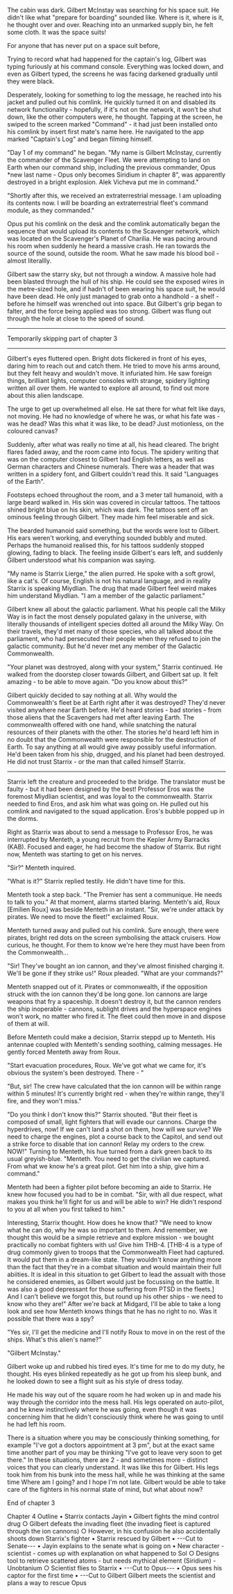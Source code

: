 The cabin was dark. Gilbert McInstay was searching for his space suit. He didn't like what "prepare for boarding" sounded like. Where is it, where is it, he thought over and over. Reaching into an unmarked supply bin, he felt some cloth. It was the space suits!

For anyone that has never put on a space suit before,

Trying to record what had happened for the captain's log, Gilbert was typing furiously at his command console. Everything was locked down, and even as Gilbert typed, the screens he was facing darkened gradually until they were black.

Desperately, looking for something to log the message, he reached into his jacket and pulled out his comlink. He quickly turned it on and disabled its network functionality - hopefully, if it's not on the network, it won't be shut down, like the other computers were, he thought. Tapping at the screen, he swiped to the screen marked "Command" - it had just been installed onto his comlink by insert first mate's name here. He navigated to the app marked "Captain's Log" and began filming himself.

"Day 1 of my command" he began. "My name is Gilbert McInstay, currently the commander of the Scavenger Fleet. We were attempting to land on Earth when our command ship, including the previous commander, Opus *new last name - Opus only becomes Siridium in chapter 8", was apparently destroyed in a bright explosion. Alek Vicheva put me in command."

"Shortly after this, we received an extraterrestrial message. I am uploading its contents now. I will be boarding an extraterrestrial fleet's command module, as they commanded."

Opus put his comlink on the desk and the comlink automatically began the sequence that would upload its contents to the Scavenger network, which was located on the Scavenger's Planet of Charilia. He was pacing around his room when suddenly he heard a massive crash. He ran towards the source of the sound, outside the room. What he saw made his blood boil - almost literallly.

Gilbert saw the starry sky, but not through a window. A massive hole had been blasted through the hull of his ship. He could see the exposed wires in the metre-sized hole, and if hadn't of been wearing his space suit, he would have been dead. He only just managed to grab onto a handhold - a shelf - before he himself was wrenched out into space. But Gilbert's grip began to falter, and the force being applied was too strong. Gilbert was flung out through the hole at close to the speed of sound.

---

Temporarily skipping part of chapter 3

---

Gilbert's eyes fluttered open. Bright dots flickered in front of his eyes, daring him to reach out and catch them. He tried to move his arms around, but they felt heavy and wouldn't move. It infuriated him. He saw foreign things, brilliant lights, computer consoles with strange, spidery lighting written all over them. He wanted to explore all around, to find out more about this alien landscape.

The urge to get up overwhelmed all else. He sat there for what felt like days, not moving. He had no knowledge of where he was, or what his fate was - was he dead? Was this what it was like, to be dead? Just motionless, on the coloured canvas?

Suddenly, after what was really no time at all, his head cleared. The bright flares faded away, and the room came into focus. The spidery writing that was on the computer closest to Gilbert had English letters, as well as German characters and Chinese numerals. There was a header that was written in a spidery font, and Gilbert couldn't read this. It said "Languages of the Earth".

Footsteps echoed throughout the room, and a 3 meter tall humanoid, with a large beard walked in. His skin was covered in circular tattoos. The tattoos shined bright blue on his skin, which was dark. The tattoos sent off an ominous feeling through Gilbert. They made him feel miserable and sick.

The bearded humanoid said something, but the words were lost to Gilbert. His ears weren't working, and everything sounded bubbly and muted. Perhaps the humanoid realised this, for his tattoos suddenly stopped glowing, fading to black. The feeling inside Gilbert's ears left, and suddenly Gilbert understood what his companion was saying.

"My name is Starrix Lierge," the alien purred. He spoke with a soft growl, like a cat's. Of course, English is not his natural language, and in reality Starrix is speaking Miydlian. The drug that made Gilbert feel weird makes him understand Miydlian. "I am a member of the galactic parliament."

Gilbert knew all about the galactic parliament. What his people call the Milky Way is in fact the most densely populated galaxy in the universe, with literally thousands of intelligent species dotted all around the Milky Way. On their travels, they'd met many of those species, who all talked about the parliament, who had persecuted their people when they refused to join the galactic community. But he'd never met any member of the Galactic Commonwealth.

"Your planet was destroyed, along with your system," Starrix continued. He walked from the doorstep closer towards Gilbert, and Gilbert sat up. It felt amazing - to be able to move again. "Do you know about this?"

Gilbert quickly decided to say nothing at all. Why would the Commonwealth's fleet be at Earth right after it was destroyed? They'd never visited anywhere near Earth before. He'd heard stories - bad stories - from those aliens that the Scavengers had met after leaving Earth. The commonwealth offered with one hand, while snatching the natural resources of their planets with the other. The stories he'd heard left him in no doubt that the Commonwealth were responsible for the destruction of Earth. To say anything at all would give away possibly useful information. He'd been taken from his ship, drugged, and his planet had been destroyed. He did not trust Starrix - or the man that called himself Starrix.

---

Starrix left the creature and proceeded to the bridge. The translator must be faulty - but it had been designed by the best! Professor Eros was the foremost Miydlian scientist, and was loyal to the commonwealth. Starrix needed to find Eros, and ask him what was going on. He pulled out his comlink and navigated to the squad application. Eros's bubble popped up in the dorms.

Right as Starrix was about to send a message to Professor Eros, he was interrupted by Menteth, a young recruit from the Kepler Army Barracks (KAB). Focused and eager, he had become the shadow of Starrix. But right now, Menteth was starting to get on his nerves.

"Sir?" Menteth inquired.

"What is it?" Starrix replied testily. He didn't have time for this.

Menteth took a step back. "The Premier has sent a communique. He needs to talk to you." At that moment, alarms started blaring. Menteth's aid, Roux [Emilien Roux] was beside Menteth in an instant. "Sir, we're under attack by pirates. We need to move the fleet!" exclaimed Roux.

Menteth turned away and pulled out his comlink. Sure enough, there were pirates, bright red dots on the screen symbolising the attack cruisers. How curious, he thought. For them to know we're here they must have been from the Commonwealth...

"Sir! They've bought an ion cannon, and they've almost finished charging it. We'll be gone if they strike us!" Roux pleaded. "What are your commands?"

Menteth snapped out of it. Pirates or commonwealth, if the opposition struck with the ion cannon they'd be long gone. Ion cannons are large weapons that fry a spaceship. It doesn't destroy it, but the cannon renders the ship inoperable - cannons, sublight drives and the hyperspace engines won't work, no matter who fired it. The fleet could then move in and dispose of them at will.

Before Menteth could make a decision, Starrix steppd up to Menteth. His antennae coupled with Menteth's sending soothing, calming messages. He gently forced Menteth away from Roux.

"Start evacuation procedures, Roux. We've got what we came for, it's obvious the system's been destroyed. There - "

"But, sir! The crew have calculated that the ion cannon will be within range within 5 minutes! It's currently bright red - when they're within range, they'll fire, and they won't miss."

"Do you think I don't know this?" Starrix shouted. "But their fleet is composed of small, light fighters that will evade our cannons. Charge the hyperdrives, now! If we can't land a shot on them, how will we survive? We need to charge the engines, plot a course back to the Capitol, and send out a strike force to disable that ion cannon! Relay my orders to the crew. NOW!" Turning to Menteth, his hue turned from a dark green back to its usual greyish-blue. "Menteth. You need to get the civilian we captured. From what we know he's a great pilot. Get him into a ship, give him a command."

Menteth had been a fighter pilot before becoming an aide to Starrix. He knew how focused you had to be in combat. "Sir, with all due respect, what makes you think he'll fight for us and will be able to win? He didn't respond to you at all when you first talked to him."

Interesting, Starrix thought. How does he know that? "We need to know what he can do, why he was so important to them. And remember, we thought this would be a simple retrieve and explore mission - we bought practically no combat fighters with us! Give him THB-4. [THB-4 is a type of drug commonly given to troops that the Commonwealth Fleet had captured. It would put them in a dream-like state. They wouldn't know anything more than the fact that they're in a combat situation and would maintain their full abiities. It is ideal in this situation to get Gilbert to lead the assualt with those he considered enemies, as Gilbert would just be focussing on the battle. It was also a good depressant for those suffering from PTSD in the fleets.] And I can't believe we forgot this, but round up his other ships - we need to know who they are!" After we're back at Midgard, I'll be able to take a long look and see how Menteth knows things that he has no right to no. Was it possible that there was a spy?

"Yes sir, I'll get the medicine and I'll notify Roux to move in on the rest of the ships. What's this alien's name?"

"Gilbert McInstay."

Gilbert woke up and rubbed his tired eyes. It's time for me to do my duty, he thought. His eyes blinked repeatedly as he got up from his sleep bunk, and he looked down to see a flight suit as his style of dress today.

He made his way out of the square room he had woken up in and made his way through the corridor into the mess hall. His legs operated on auto-pilot, and he knew instinctively where he was going, even though it was concerning him that he didn't consciously think where he was going to until he had left his room.

There is a situation where you may be consciously thinking something, for example "I've got a doctors appointment at 3 pm", but at the exact same time another part of you may be thinking "I've got to leave very soon to get there." In these situations, there are 2 - and sometimes more - distinct voices that you can clearly understand. It was like this for Gilbert. His legs took him from his bunk into the mess hall, while he was thinking at the same time Where am I going? and I hope I'm not late. Gilbert would be able to take care of the fighters in his normal state of mind, but what about now?

End of chapter 3

Chapter 4 Outline
• Starrix contacts Jayin
• Gilbert fights the mind control drug
	○ Gilbert defeats the invading fleet (the invading fleet is captured through the ion cannons)
	○ However, in his confusion he also accidentally shoots down Starrix's fighter
• Starrix rescued by Gilbert
• ---Cut to Senate---
• Jayin explains to the senate what is going on
• New character - scientist - comes up with explanation on what happened to Sol
	○ Designs tool to retrieve scattered atoms - but needs mythical element (Siridium) - Unobtanium
	○ Scientist flies to Starrix
• ---Cut to Opus---
• Opus sees his captor for the first time
• ---Cut to Gilbert
Gilbert meets the scientist and plans a way to rescue Opus
